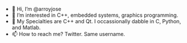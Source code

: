 - 👋 Hi, I’m @arroyjose
- 👀 I’m interested in C++, embedded systems, graphics programming.
- 🌱 My Specialties are C++ and Qt.  I occassionally dabble in C, Python, and Matlab.
- 📫 How to reach me? Twitter.  Same username.

<!---
arroyjose/arroyjose is a ✨ special ✨ repository because its `README.md` (this file) appears on your GitHub profile.
You can click the Preview link to take a look at your changes.
--->
